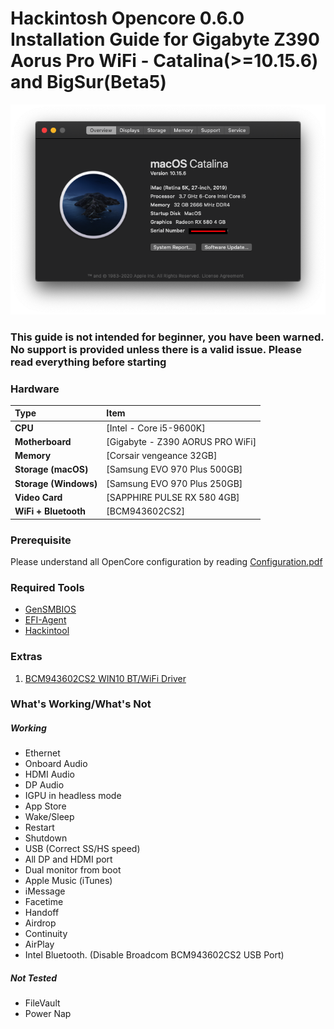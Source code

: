 # Hackintosh Opencore 0.6.0 Installation Guide for Gigabyte Z390 Aorus Pro WiFi - Catalina(>=10.15.6)  and BigSur(Beta5)

![System Info](images/system.png)

### This guide is not intended for beginner, you have been warned. No support is provided unless there is a valid issue. Please read everything before starting

### Hardware

Type|Item
:----|:----
**CPU** | [Intel - Core i5-9600K]
**Motherboard** | [Gigabyte - Z390 AORUS PRO WiFi]
**Memory** | [Corsair vengeance 32GB]
**Storage (macOS)** | [Samsung EVO 970 Plus 500GB]
**Storage (Windows)** | [Samsung EVO 970 Plus 250GB]
**Video Card** | [SAPPHIRE PULSE RX 580 4GB]
**WiFi + Bluetooth** | [BCM943602CS2]

### Prerequisite 
Please understand all OpenCore configuration by reading [Configuration.pdf](https://github.com/acidanthera/OpenCorePkg/blob/0.5.9/Docs/Configuration.pdf) 

### Required Tools
- [GenSMBIOS](https://github.com/corpnewt/GenSMBIOS)
- [EFI-Agent](https://github.com/headkaze/EFI-Agent)
- [Hackintool](https://github.com/headkaze/Hackintool)

### Extras
1. [BCM943602CS2 WIN10 BT/WiFi Driver](https://mega.nz/file/h5ozUZCS#XVszB3yWDcyhaNxahbMWJLiEmnmGpqbuAnahyGDdv7Y)

### What's Working/What's Not

##### Working
- Ethernet
- Onboard Audio
- HDMI Audio
- DP Audio
- IGPU in headless mode
- App Store
- Wake/Sleep
- Restart
- Shutdown
- USB (Correct SS/HS speed)
- All DP and HDMI port
- Dual monitor from boot
- Apple Music (iTunes)
- iMessage
- Facetime
- Handoff
- Airdrop
- Continuity
- AirPlay
- Intel Bluetooth. (Disable Broadcom  BCM943602CS2 USB Port)

##### Not Tested
- FileVault
- Power Nap
